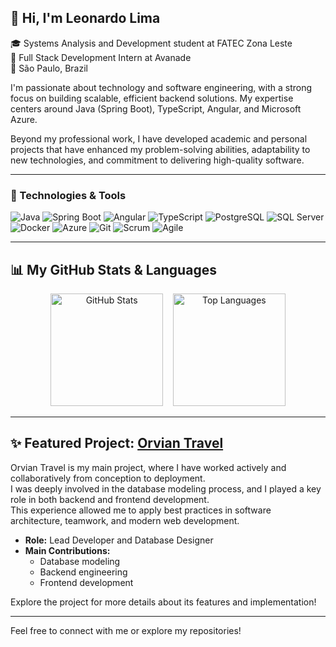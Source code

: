## 👋 Hi, I'm Leonardo Lima

🎓 Systems Analysis and Development student at FATEC Zona Leste  
💼 Full Stack Development Intern at Avanade  
📍 São Paulo, Brazil

I'm passionate about technology and software engineering, with a strong focus on building scalable, efficient backend solutions. My expertise centers around Java (Spring Boot), TypeScript, Angular, and Microsoft Azure.

Beyond my professional work, I have developed academic and personal projects that have enhanced my problem-solving abilities, adaptability to new technologies, and commitment to delivering high-quality software.

---

### 🚀 Technologies & Tools

![Java](https://img.shields.io/badge/Java-007396?style=for-the-badge&logo=java&logoColor=white)
![Spring Boot](https://img.shields.io/badge/Spring_Boot-6DB33F?style=for-the-badge&logo=spring-boot&logoColor=white)
![Angular](https://img.shields.io/badge/Angular-DD0031?style=for-the-badge&logo=angular&logoColor=white)
![TypeScript](https://img.shields.io/badge/TypeScript-3178C6?style=for-the-badge&logo=typescript&logoColor=white)
![PostgreSQL](https://img.shields.io/badge/PostgreSQL-4169E1?style=for-the-badge&logo=postgresql&logoColor=white)
![SQL Server](https://img.shields.io/badge/SQL_Server-CC2927?style=for-the-badge&logo=microsoft-sql-server&logoColor=white)
![Docker](https://img.shields.io/badge/Docker-2496ED?style=for-the-badge&logo=docker&logoColor=white)
![Azure](https://img.shields.io/badge/Azure-0078D4?style=for-the-badge&logo=microsoft-azure&logoColor=white)
![Git](https://img.shields.io/badge/Git-F05032?style=for-the-badge&logo=git&logoColor=white)
![Scrum](https://img.shields.io/badge/Scrum-6DB33F?style=for-the-badge&logo=trello&logoColor=white)
![Agile](https://img.shields.io/badge/Agile-29ABE2?style=for-the-badge&logo=agile&logoColor=white)

---

## 📊 My GitHub Stats & Languages

<p align="center">
  <img src="https://github-readme-stats.vercel.app/api?username=leolimaferreira&show_icons=true&theme=radical" alt="GitHub Stats" height="180">
  &nbsp;&nbsp;
  <img src="https://github-readme-stats.vercel.app/api/top-langs/?username=leolimaferreira&layout=compact&theme=radical" alt="Top Languages" height="180">
</p>

---

## ✨ Featured Project: [Orvian Travel](https://github.com/Orvian-Travel)

Orvian Travel is my main project, where I have worked actively and collaboratively from conception to deployment.  
I was deeply involved in the database modeling process, and I played a key role in both backend and frontend development.  
This experience allowed me to apply best practices in software architecture, teamwork, and modern web development.

- **Role:** Lead Developer and Database Designer
- **Main Contributions:**  
  - Database modeling  
  - Backend engineering  
  - Frontend development

Explore the project for more details about its features and implementation!

---

Feel free to connect with me or explore my repositories!
